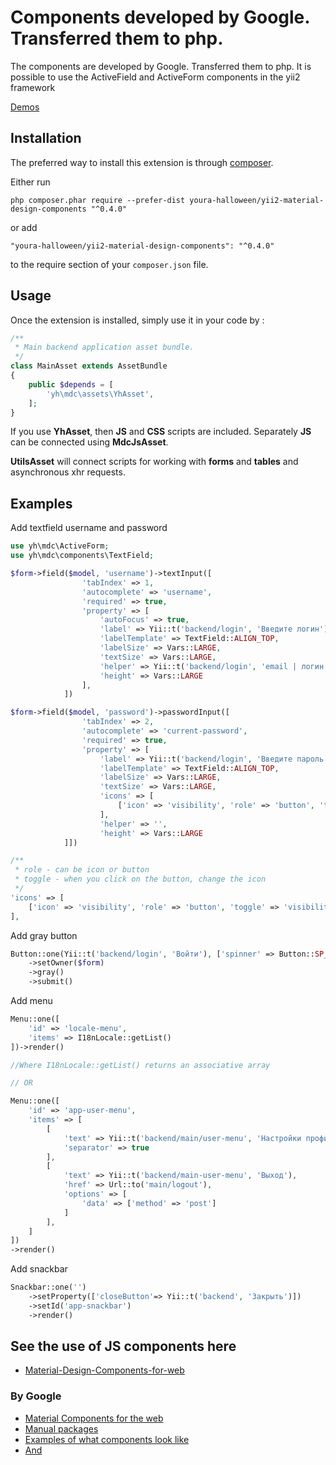 # Components developed by Google. Transferred them to php.

The components are developed by Google. Transferred them to php. It is possible to use the ActiveField and ActiveForm components in the yii2 framework

[Demos](https://youra-h.github.io/page/yii2mdc.html)

## Installation

The preferred way to install this extension is through [composer](http://getcomposer.org/download/).

Either run

```
php composer.phar require --prefer-dist youra-halloween/yii2-material-design-components "^0.4.0"
```

or add

```
"youra-halloween/yii2-material-design-components": "^0.4.0"
```

to the require section of your `composer.json` file.

## Usage

Once the extension is installed, simply use it in your code by :

```php
/**
 * Main backend application asset bundle.
 */
class MainAsset extends AssetBundle
{
    public $depends = [
        'yh\mdc\assets\YhAsset',
    ];
}
```

If you use **YhAsset**, then **JS** and **CSS** scripts are included. Separately **JS** can be connected using **MdcJsAsset**.

**UtilsAsset** will connect scripts for working with **forms** and **tables** and asynchronous xhr requests.

## Examples

Add textfield username and password

```php
use yh\mdc\ActiveForm;
use yh\mdc\components\TextField;

$form->field($model, 'username')->textInput([
                'tabIndex' => 1,
                'autocomplete' => 'username',
                'required' => true,
                'property' => [
                    'autoFocus' => true,
                    'label' => Yii::t('backend/login', 'Введите логин'),
                    'labelTemplate' => TextField::ALIGN_TOP,
                    'labelSize' => Vars::LARGE,
                    'textSize' => Vars::LARGE,
                    'helper' => Yii::t('backend/login', 'email | логин'),
                    'height' => Vars::LARGE
                ],
            ])

$form->field($model, 'password')->passwordInput([
                'tabIndex' => 2,
                'autocomplete' => 'current-password',
                'required' => true,
                'property' => [
                    'label' => Yii::t('backend/login', 'Введите пароль'),
                    'labelTemplate' => TextField::ALIGN_TOP,
                    'labelSize' => Vars::LARGE,
                    'textSize' => Vars::LARGE,
                    'icons' => [
                        ['icon' => 'visibility', 'role' => 'button', 'toggle' => 'visibility_off']
                    ],
                    'helper' => '',
                    'height' => Vars::LARGE
            ]])

/**
 * role - can be icon or button
 * toggle - when you click on the button, change the icon
 */
'icons' => [
    ['icon' => 'visibility', 'role' => 'button', 'toggle' => 'visibility_off']
],

```

Add gray button

```php
Button::one(Yii::t('backend/login', 'Войти'), ['spinner' => Button::SP_AUTO], ['tabIndex' => 4])
    ->setOwner($form)
    ->gray()
    ->submit()
```

Add menu

```php
Menu::one([
    'id' => 'locale-menu',
    'items' => I18nLocale::getList()
])->render()

//Where I18nLocale::getList() returns an associative array

// OR

Menu::one([
    'id' => 'app-user-menu',
    'items' => [
        [
            'text' => Yii::t('backend/main/user-menu', 'Настройки профиля'),
            'separator' => true
        ],
        [
            'text' => Yii::t('backend/main-user-menu', 'Выход'),
            'href' => Url::to('main/logout'),
            'options' => [
                'data' => ['method' => 'post']
            ]
        ],
    ]
])
->render()
```

Add snackbar

```php
Snackbar::one('')
    ->setProperty(['closeButton'=> Yii::t('backend', 'Закрыть')])
    ->setId('app-snackbar')
    ->render()
```

## See the use of JS components here

- [Material-Design-Components-for-web](https://github.com/youra-h/MDC-web-template)
### By Google
- [Material Components for the web](https://github.com/material-components/material-components-web)
- [Manual packages](https://github.com/material-components/material-components-web/tree/master/packages)
- [Examples of what components look like](https://material.io/components?platform=web)
- [And](https://material-components.github.io/material-components-web-catalog/#/)
